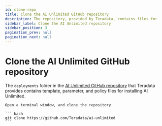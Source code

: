 ```yaml
---
id: clone-repo
title: Clone the AI Unlimited GitHub repository
description: The repository, provided by Teradata, contains files for  AI Unlimited installation.
sidebar_label: Clone the AI Unlimited repository
sidebar_position: 3
pagination_prev: null
pagination_next: null
---
```


# Clone the AI Unlimited GitHub repository

The `deployments` folder in the [AI Unlimited GitHub repository](https://github.com/Teradata/ai-unlimited) that Teradata provides contains template, parameter, and policy files for installing AI Unlimited.

	Open a terminal window, and clone the repository.

    ``` bash
    git clone https://github.com/Teradata/ai-unlimited
    ```

